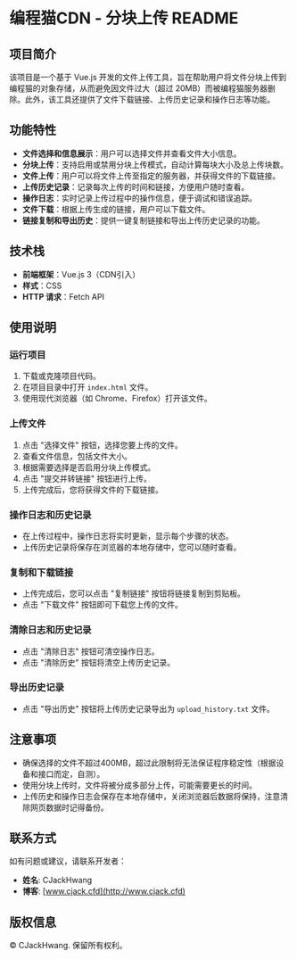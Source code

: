 # 编程猫CDN - 分块上传 README

## 项目简介

该项目是一个基于 Vue.js 开发的文件上传工具，旨在帮助用户将文件分块上传到编程猫的对象存储，从而避免因文件过大（超过 20MB）而被编程猫服务器删除。此外，该工具还提供了文件下载链接、上传历史记录和操作日志等功能。

## 功能特性

- **文件选择和信息展示**：用户可以选择文件并查看文件大小信息。
- **分块上传**：支持启用或禁用分块上传模式，自动计算每块大小及总上传块数。
- **文件上传**：用户可以将文件上传至指定的服务器，并获得文件的下载链接。
- **上传历史记录**：记录每次上传的时间和链接，方便用户随时查看。
- **操作日志**：实时记录上传过程中的操作信息，便于调试和错误追踪。
- **文件下载**：根据上传生成的链接，用户可以下载文件。
- **链接复制和导出历史**：提供一键复制链接和导出上传历史记录的功能。

## 技术栈

- **前端框架**：Vue.js 3（CDN引入）
- **样式**：CSS
- **HTTP 请求**：Fetch API

## 使用说明

### 运行项目

1. 下载或克隆项目代码。
2. 在项目目录中打开 `index.html` 文件。
3. 使用现代浏览器（如 Chrome、Firefox）打开该文件。

### 上传文件

1. 点击 "选择文件" 按钮，选择您要上传的文件。
2. 查看文件信息，包括文件大小。
3. 根据需要选择是否启用分块上传模式。
4. 点击 "提交并转链接" 按钮进行上传。
5. 上传完成后，您将获得文件的下载链接。

### 操作日志和历史记录

- 在上传过程中，操作日志将实时更新，显示每个步骤的状态。
- 上传历史记录将保存在浏览器的本地存储中，您可以随时查看。

### 复制和下载链接

- 上传完成后，您可以点击 "复制链接" 按钮将链接复制到剪贴板。
- 点击 "下载文件" 按钮即可下载您上传的文件。

### 清除日志和历史记录

- 点击 "清除日志" 按钮可清空操作日志。
- 点击 "清除历史" 按钮将清空上传历史记录。

### 导出历史记录

- 点击 "导出历史" 按钮将上传历史记录导出为 `upload_history.txt` 文件。

## 注意事项

- 确保选择的文件不超过400MB，超过此限制将无法保证程序稳定性（根据设备和接口而定，自测）。
- 使用分块上传时，文件将被分成多部分上传，可能需要更长的时间。
- 上传历史和操作日志会保存在本地存储中，关闭浏览器后数据将保持，注意清除网页数据时记得备份。

## 联系方式

如有问题或建议，请联系开发者：

- **姓名**: CJackHwang
- **博客**: [www.cjack.cfd](http://www.cjack.cfd)

## 版权信息

© CJackHwang. 保留所有权利。
